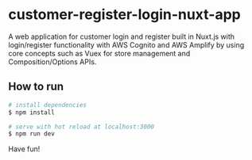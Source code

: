 # customer-register-login-nuxt-app

A web application for customer login and register built in Nuxt.js with login/register functionality with AWS Cognito and AWS Amplify by using core concepts such as Vuex for store management and Composition/Options APIs.

## How to run

```bash
# install dependencies
$ npm install

# serve with hot reload at localhost:3000
$ npm run dev

```
Have fun!